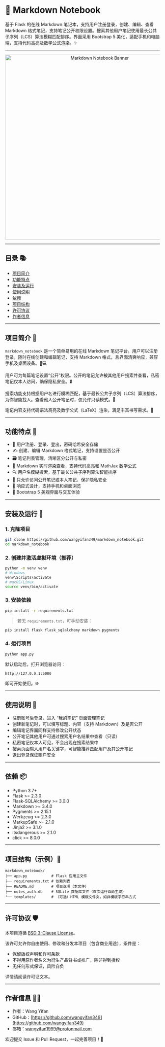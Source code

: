 # 📔 Markdown Notebook

基于 Flask 的在线 Markdown 笔记本，支持用户注册登录，创建、编辑、查看 Markdown 格式笔记，支持笔记公开权限设置。搜索其他用户笔记使用最长公共子序列（LCS）算法模糊匹配排序。界面采用 Bootstrap 5 美化，适配手机和电脑端，支持代码高亮及数学公式渲染。✨

---

<p align="center">
  <!-- 请替换为你的项目合适封面图片链接 -->
  <img src="https://user-images.githubusercontent.com/yourgithub/yourproject/banner.png" alt="Markdown Notebook Banner" width="600" />
</p>

---

## 目录 📚

- [项目简介](#项目简介)  
- [功能特点](#功能特点)  
- [安装及运行](#安装及运行)  
- [使用说明](#使用说明)  
- [依赖](#依赖)  
- [项目结构](#项目结构)  
- [许可协议](#许可协议)  
- [作者信息](#作者信息)  

---

## 项目简介 📝

`markdown_notebook` 是一个简单易用的在线 Markdown 笔记平台。用户可以注册登录，随时在线创建和编辑笔记，支持 Markdown 格式，且界面清爽响应，兼容手机及桌面设备。📱💻

用户可为每篇笔记设置“公开”权限。公开的笔记允许被其他用户搜索并查看，私密笔记仅本人访问，确保隐私安全。🔒

搜索功能支持根据用户名进行模糊匹配，基于最长公共子序列（LCS）算法排序，为你智能找人。查看他人公开笔记时，仅允许只读模式。📖

笔记内容支持代码语法高亮及数学公式（LaTeX）渲染，满足丰富书写需求。🎉

---

## 功能特点 🌟

- 👤 用户注册、登录、登出，密码哈希安全存储
- ✍️ 创建、编辑 Markdown 格式笔记，支持设置是否公开
- 🗃️ 笔记列表管理，清晰区分公开与私密
- 📖 Markdown 实时渲染查看，支持代码高亮和 MathJax 数学公式
- 🔍 用户名模糊搜索，基于最长公共子序列算法智能排序
- 🔐 只允许访问公开笔记或本人笔记，保护隐私安全
- 📱 响应式设计，支持手机和桌面浏览
- 🎨 Bootstrap 5 美观界面与交互体验

---

## 安装及运行 🚀

### 1. 克隆项目

```bash
git clone https://github.com/wangyifan349/markdown_notebook.git
cd markdown_notebook
```

### 2. 创建并激活虚拟环境（推荐）

```bash
python -m venv venv
# Windows
venv\Scripts\activate
# macOS/Linux
source venv/bin/activate
```

### 3. 安装依赖

```bash
pip install -r requirements.txt
```

> 若无 `requirements.txt`，可手动安装：

```bash
pip install flask flask_sqlalchemy markdown pygments
```

### 4. 运行项目

```bash
python app.py
```

默认启动后，打开浏览器访问：

```
http://127.0.0.1:5000
```

即可开始使用。🌐

---

## 使用说明 📖

- 注册账号后登录，进入 “我的笔记” 页面管理笔记
- 创建新笔记时，可以填写标题、内容（支持 Markdown）及是否公开
- 编辑笔记界面同样支持修改公开状态
- 公开笔记其他用户可通过搜索用户名结果中查看（只读）
- 私密笔记仅本人可见，不会出现在搜索结果中
- 搜索页面输入用户名关键字，可智能推荐匹配用户及其公开笔记
- 退出登录保证账户安全

---

## 依赖 📦

- Python 3.7+
- Flask >= 2.3.0
- Flask-SQLAlchemy >= 3.0.0
- Markdown >= 3.4.0
- Pygments >= 2.15.1
- Werkzeug >= 2.3.0
- MarkupSafe >= 2.1.0
- Jinja2 >= 3.1.0
- itsdangerous >= 2.1.0
- click >= 8.0.0

---

## 项目结构（示例）📁

```
markdown_notebook/
├── app.py           # Flask 应用主文件
├── requirements.txt # 依赖列表
├── README.md        # 项目说明（本文件）
├── notes_auth.db    # SQLite 数据库文件（首次运行自动生成）
└── templates/       # （可选）HTML 模板文件夹，如非模板字符串方式
```

---

## 许可协议 🛡️

本项目遵循 [BSD 3-Clause License](https://opensource.org/licenses/BSD-3-Clause)。

该许可允许你自由使用、修改和分发本项目（包含商业用途），条件是：

- 保留版权声明和许可条款
- 不得用原作者名义为衍生产品背书或推广，除非得到授权
- 无任何形式保证，风险自负

详情请阅读许可证文本。

---

## 作者信息 🙋‍♂️

- 作者：Wang Yifan  
- GitHub：[https://github.com/wangyifan349](https://github.com/wangyifan349)  
- 邮箱：wangyifan1999@protonmail.com

欢迎提交 Issue 和 Pull Request，一起完善项目！🤝
